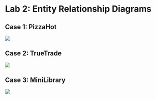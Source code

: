 # Lab 2: Entity Relationship Diagrams

## Case 1: PizzaHot

<img src="https://drive.google.com/uc?id=1E4WGyAbUqSRVyrwpyHGu6m818WIzZ10m">

## Case 2: TrueTrade

<img src="https://drive.google.com/uc?id=1ghhPjvLlPA_OIRnenwkHuRZJl1hy7NVB">

## Case 3: MiniLibrary

<img src="https://drive.google.com/uc?id=1UFWWMl-Jkz9jCCAXcc8AjKELUufd1gXw">
